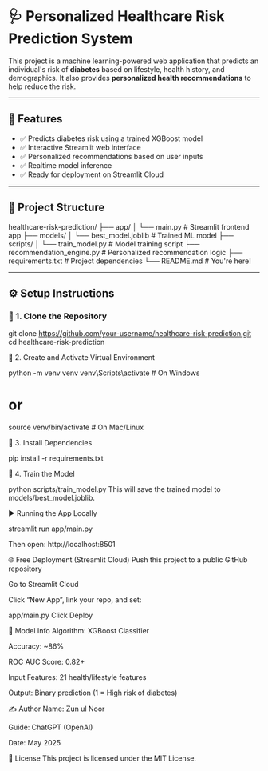 
# 🩺 Personalized Healthcare Risk Prediction System

This project is a machine learning-powered web application that predicts an individual's risk of **diabetes** based on lifestyle, health history, and demographics. It also provides **personalized health recommendations** to help reduce the risk.

---

## 🚀 Features

- ✅ Predicts diabetes risk using a trained XGBoost model
- ✅ Interactive Streamlit web interface
- ✅ Personalized recommendations based on user inputs
- ✅ Realtime model inference
- ✅ Ready for deployment on Streamlit Cloud

---

## 📁 Project Structure

healthcare-risk-prediction/
├── app/
│ └── main.py # Streamlit frontend app
├── models/
│ └── best_model.joblib # Trained ML model
├── scripts/
│ └── train_model.py # Model training script
├── recommendation_engine.py # Personalized recommendation logic
├── requirements.txt # Project dependencies
└── README.md # You're here!

---

## ⚙️ Setup Instructions

### 🔹 1. Clone the Repository

git clone https://github.com/your-username/healthcare-risk-prediction.git
cd healthcare-risk-prediction


🔹 2. Create and Activate Virtual Environment

python -m venv venv
venv\Scripts\activate   # On Windows
# or
source venv/bin/activate  # On Mac/Linux

🔹 3. Install Dependencies

pip install -r requirements.txt

🔹 4. Train the Model

python scripts/train_model.py
This will save the trained model to models/best_model.joblib.


▶️ Running the App Locally

streamlit run app/main.py

Then open: http://localhost:8501

🌐 Free Deployment (Streamlit Cloud)
Push this project to a public GitHub repository

Go to Streamlit Cloud

Click “New App”, link your repo, and set:

app/main.py
Click Deploy

🧠 Model Info
Algorithm: XGBoost Classifier

Accuracy: ~86%

ROC AUC Score: 0.82+

Input Features: 21 health/lifestyle features

Output: Binary prediction (1 = High risk of diabetes)

✍️ Author
Name: Zun ul Noor

Guide: ChatGPT (OpenAI)

Date: May 2025

📜 License
This project is licensed under the MIT License.
